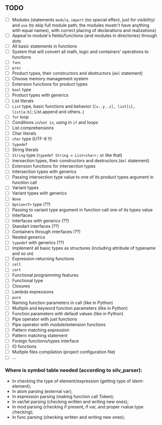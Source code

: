 ## TODO

- [ ] Modules (statements `module`, `import` (no special effect, just for visibility) and `use` (to skip full module path; the modules mustn't have anything with equal names), with correct placing of declarations and realizations)
- [ ] Appeal to module's fields/functions (and modules in directories) through dots
- [ ] All basic statements in functions
- [ ] System that will convert all math, logic and containers' operations to functions
- [ ] `func`
- [ ] `proc`
- [ ] Product types, their constructors and destructors (`del` statement)
- [ ] Choose memory management system
- [ ] Extension functions for product types
- [ ] `bool` type
- [ ] Product types with generics
- [ ] List literals
- [ ] `List` type, basic functions and behavior (`[x..y..z], list[i], list[a:b]`; List.append and others..)
- [ ] `for` loop
- [ ] Conditions `in`/`not in`, using in `if` and loops
- [ ] List comprehensions
- [ ] Char literals
- [ ] `char` type (UTF-8 !!)
- [ ] `typedef`
- [ ] String literals
- [ ] `String` type (`typedef String = List<char>;` or like that)
- [ ] Inersection types, their constructors and destructors (`del` statement)
- [ ] Extension functions for intersection types
- [ ] Intersection types with generics
- [ ] Passing intersection type value to one of its product types argument in function call
- [ ] Variant types
- [ ] Variant types with generics
- [ ] `None`
- [ ] `Option<T>` type (??)
- [ ] Passing to variant type argument in function call one of its types value
- [ ] Interfaces
- [ ] Interfaces with generics (??)
- [ ] Standart interfaces (??)
- [ ] Containers through interfaces (??)
- [ ] Nested generics
- [ ] `typedef` with generics (??)
- [ ] Implement all basic types as structures (including attribute of typename and so on)
- [ ] Expression-returning functions
- [ ] `cell`
- [ ] `cort`
- [ ] Functional programming features
- [ ] Functional type
- [ ] Closures
- [ ] Lambda expressions
- [ ] `pure`
- [ ] Naming function parameters in call (like in Python)
- [ ] Multiple and keyword function parameters (like in Python)
- [ ] Function parameters with default values (like in Python)
- [ ] Pipe operator with just functions
- [ ] Pipe operator with module/extension functions
- [ ] Pattern matching expression
- [ ] Pattern matching statement
- [ ] Foreign functions/types interface
- [ ] IO functions
- [ ] Multiple files compilation (project configuration file)
- [ ] ...

### Where is symbol table needed (according to silv_parser):

- In checking the type of element/expression (getting type of ident-element);
- In atom parsing (external var);
- In expression parsing (making function call Token);
- In var/let parsing (checking written and writing new ones);
- In mod parsing (checking if present, if var, and proper rvalue type checking);
- In func parsing (checking written and writing new ones);
